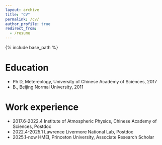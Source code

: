 ```yaml
---
layout: archive
title: "CV"
permalink: /cv/
author_profile: true
redirect_from:
  - /resume
---
```


{% include base_path %}

Education
======
* Ph.D, Metereology, University of Chinese Academy of Sciences, 2017
* B., Beijing Normal University, 2011

Work experience
======
* 2017.6-2022.4 Institute of Atmospheric Physics, Chinese Academy of Sciences, Postdoc
* 2022.4-2025.1 Lawrence Livermore National Lab, Postdoc
* 2025.1-now        HMEI, Princeton University, Associate Research Scholar
  
